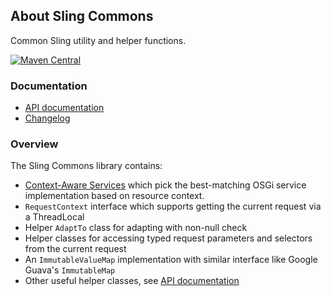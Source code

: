 ## About Sling Commons

Common Sling utility and helper functions.

[![Maven Central](https://maven-badges.herokuapp.com/maven-central/io.wcm/io.wcm.sling.commons/badge.svg)](https://maven-badges.herokuapp.com/maven-central/io.wcm/io.wcm.sling.commons)


### Documentation

* [API documentation][apidocs]
* [Changelog][changelog]


### Overview

The Sling Commons library contains:

* [Context-Aware Services][caservice] which pick the best-matching OSGi service implementation based on resource context.
* `RequestContext` interface which supports getting the current request via a ThreadLocal
* Helper `AdaptTo` class for adapting with non-null check
* Helper classes for accessing typed request parameters and selectors from the current request
* An `ImmutableValueMap` implementation with similar interface like Google Guava's `ImmutableMap`
* Other useful helper classes, see [API documentation][apidocs]


[apidocs]: apidocs/
[changelog]: changes-report.html
[caservice]: caservice.html
